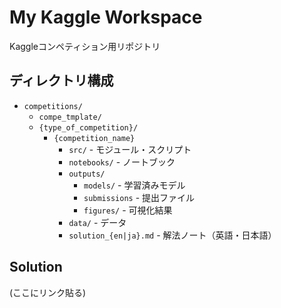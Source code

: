 # My Kaggle Workspace

Kaggleコンペティション用リポジトリ

## ディレクトリ構成

- `competitions/`
    - `compe_tmplate/`
    - `{type_of_competition}/`
        - `{competition_name}`
            - `src/` - モジュール・スクリプト
            - `notebooks/` - ノートブック
            - `outputs/`
                - `models/` - 学習済みモデル
                - `submissions` - 提出ファイル
                - `figures/` - 可視化結果
            - `data/` - データ
            - `solution_{en|ja}.md` - 解法ノート（英語・日本語）

## Solution
(ここにリンク貼る)
